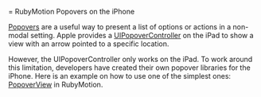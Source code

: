 = RubyMotion Popovers on the iPhone

[Popovers](http://developer.apple.com/library/ios/#documentation/WindowsViews/Conceptual/ViewControllerCatalog/Chapters/Popovers.html)
are a useful way to present a list of options or actions in a non-modal setting. Apple provides a
[UIPopoverController](http://developer.apple.com/library/ios/#documentation/uikit/reference/UIPopoverController_class/Reference/Reference.html)
on the iPad to show a view with an arrow pointed to a specific location.

However, the UIPopoverController only works on the iPad. To work around this limitation, developers have created their
own popover libraries for the iPhone. Here is an example on how to use one of the simplest ones:
[PopoverView](https://github.com/runway20/PopoverView) in RubyMotion.